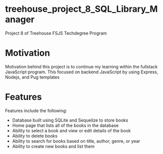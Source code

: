 # treehouse_project_8_SQL_Library_Manager
 Project 8 of Treehouse FSJS Techdegree Program

# Motivation
Motivation behind this project is to continue my learning within the fullstack JavaScript program. This focused on backend JavaScript by using Express, Nodejs, and Pug templates

# Features
Features include the following:
- Database built using SQLite and Sequelize to store books
- Home page that lists all of the books in the database
- Ability to select a book and view or edit details of the book
- Ability to delete books
- Ability to search for books based on title, author, genre, or year
- Ability to create new books and list them